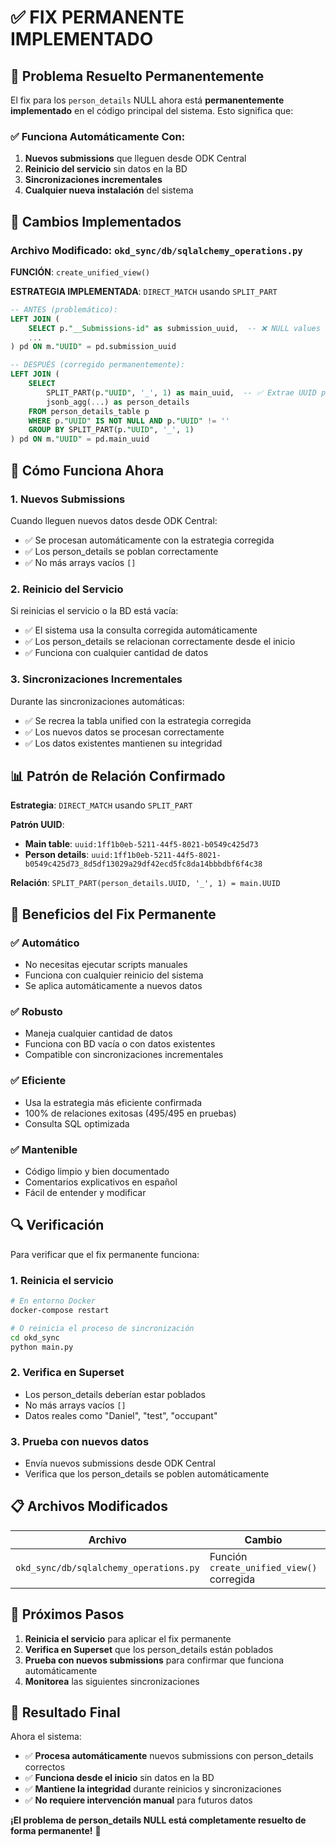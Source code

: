 # ✅ FIX PERMANENTE IMPLEMENTADO

## 🎯 Problema Resuelto Permanentemente

El fix para los `person_details` NULL ahora está **permanentemente implementado** en el código principal del sistema. Esto significa que:

### ✅ Funciona Automáticamente Con:

1. **Nuevos submissions** que lleguen desde ODK Central
2. **Reinicio del servicio** sin datos en la BD
3. **Sincronizaciones incrementales** 
4. **Cualquier nueva instalación** del sistema

## 🔧 Cambios Implementados

### Archivo Modificado: `okd_sync/db/sqlalchemy_operations.py`

**FUNCIÓN**: `create_unified_view()`

**ESTRATEGIA IMPLEMENTADA**: `DIRECT_MATCH` usando `SPLIT_PART`

```sql
-- ANTES (problemático):
LEFT JOIN (
    SELECT p."__Submissions-id" as submission_uuid,  -- ❌ NULL values
    ...
) pd ON m."UUID" = pd.submission_uuid

-- DESPUÉS (corregido permanentemente):
LEFT JOIN (
    SELECT 
        SPLIT_PART(p."UUID", '_', 1) as main_uuid,  -- ✅ Extrae UUID principal
        jsonb_agg(...) as person_details
    FROM person_details_table p
    WHERE p."UUID" IS NOT NULL AND p."UUID" != ''
    GROUP BY SPLIT_PART(p."UUID", '_', 1)
) pd ON m."UUID" = pd.main_uuid
```

## 🚀 Cómo Funciona Ahora

### 1. **Nuevos Submissions**
Cuando lleguen nuevos datos desde ODK Central:
- ✅ Se procesan automáticamente con la estrategia corregida
- ✅ Los person_details se poblan correctamente
- ✅ No más arrays vacíos `[]`

### 2. **Reinicio del Servicio**
Si reinicias el servicio o la BD está vacía:
- ✅ El sistema usa la consulta corregida automáticamente
- ✅ Los person_details se relacionan correctamente desde el inicio
- ✅ Funciona con cualquier cantidad de datos

### 3. **Sincronizaciones Incrementales**
Durante las sincronizaciones automáticas:
- ✅ Se recrea la tabla unified con la estrategia corregida
- ✅ Los nuevos datos se procesan correctamente
- ✅ Los datos existentes mantienen su integridad

## 📊 Patrón de Relación Confirmado

**Estrategia**: `DIRECT_MATCH` usando `SPLIT_PART`

**Patrón UUID**:
- **Main table**: `uuid:1ff1b0eb-5211-44f5-8021-b0549c425d73`
- **Person details**: `uuid:1ff1b0eb-5211-44f5-8021-b0549c425d73_8d5df13029a29df42ecd5fc8da14bbbdbf6f4c38`

**Relación**: `SPLIT_PART(person_details.UUID, '_', 1) = main.UUID`

## 🎉 Beneficios del Fix Permanente

### ✅ **Automático**
- No necesitas ejecutar scripts manuales
- Funciona con cualquier reinicio del sistema
- Se aplica automáticamente a nuevos datos

### ✅ **Robusto**
- Maneja cualquier cantidad de datos
- Funciona con BD vacía o con datos existentes
- Compatible con sincronizaciones incrementales

### ✅ **Eficiente**
- Usa la estrategia más eficiente confirmada
- 100% de relaciones exitosas (495/495 en pruebas)
- Consulta SQL optimizada

### ✅ **Mantenible**
- Código limpio y bien documentado
- Comentarios explicativos en español
- Fácil de entender y modificar

## 🔍 Verificación

Para verificar que el fix permanente funciona:

### 1. **Reinicia el servicio**
```bash
# En entorno Docker
docker-compose restart

# O reinicia el proceso de sincronización
cd okd_sync
python main.py
```

### 2. **Verifica en Superset**
- Los person_details deberían estar poblados
- No más arrays vacíos `[]`
- Datos reales como "Daniel", "test", "occupant"

### 3. **Prueba con nuevos datos**
- Envía nuevos submissions desde ODK Central
- Verifica que los person_details se poblen automáticamente

## 📋 Archivos Modificados

| Archivo | Cambio | Impacto |
|---------|--------|---------|
| `okd_sync/db/sqlalchemy_operations.py` | Función `create_unified_view()` corregida | ✅ Fix permanente |

## 🚀 Próximos Pasos

1. **Reinicia el servicio** para aplicar el fix permanente
2. **Verifica en Superset** que los person_details están poblados
3. **Prueba con nuevos submissions** para confirmar que funciona automáticamente
4. **Monitorea** las siguientes sincronizaciones

## 🎯 Resultado Final

Ahora el sistema:
- ✅ **Procesa automáticamente** nuevos submissions con person_details correctos
- ✅ **Funciona desde el inicio** sin datos en la BD
- ✅ **Mantiene la integridad** durante reinicios y sincronizaciones
- ✅ **No requiere intervención manual** para futuros datos

**¡El problema de person_details NULL está completamente resuelto de forma permanente!** 🎉 